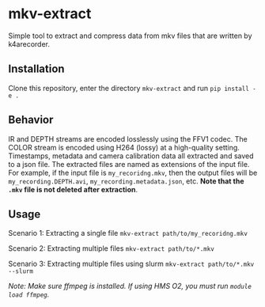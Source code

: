 # mkv-extract
Simple tool to extract and compress data from mkv files that are written by k4arecorder. 

## Installation
Clone this repository, enter the directory `mkv-extract` and run `pip install -e .`

## Behavior
IR and DEPTH streams are encoded losslessly using the FFV1 codec. The COLOR stream is encoded using H264 (lossy) at a high-quality setting. Timestamps, metadata and camera calibration data all extracted and saved to a json file. The extracted files are named as extensions of the input file. For example, if the input file is `my_recoridng.mkv`, then the output files will be `my_recording.DEPTH.avi`, `my_recording.metadata.json`, etc. **Note that the `.mkv` file is not deleted after extraction**. 

## Usage
Scenario 1: Extracting a single file
`mkv-extract path/to/my_recoridng.mkv`

Scenario 2: Extracting multiple files
`mkv-extract path/to/*.mkv`

Scenario 3: Extracting multiple files using slurm
`mkv-extract path/to/*.mkv --slurm`

*Note: Make sure ffmpeg is installed. If using HMS O2, you must run `module load ffmpeg`.*
